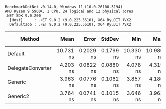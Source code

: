 ```
BenchmarkDotNet v0.14.0, Windows 11 (10.0.26100.3194)
AMD Ryzen 9 5900X, 1 CPU, 24 logical and 12 physical cores
.NET SDK 9.0.200
  [Host]     : .NET 9.0.2 (9.0.225.6610), X64 RyuJIT AVX2
  DefaultJob : .NET 9.0.2 (9.0.225.6610), X64 RyuJIT AVX2
```
| Method            | Mean      | Error     | StdDev    | Min       | Max       | P90       | Gen0   | Code Size | Allocated |
|------------------ |----------:|----------:|----------:|----------:|----------:|----------:|-------:|----------:|----------:|
| Default           | 10.731 ns | 0.2029 ns | 0.1799 ns | 10.330 ns | 10.980 ns | 10.933 ns | 0.0014 |   2,621 B |      24 B |
| DelegateConverter |  4.203 ns | 0.0822 ns | 0.0880 ns |  4.078 ns |  4.315 ns |  4.303 ns |      - |     436 B |         - |
| Generic           |  3.963 ns | 0.0776 ns | 0.1062 ns |  3.857 ns |  4.186 ns |  4.110 ns |      - |     381 B |         - |
| Generic2          |  3.764 ns | 0.0741 ns | 0.1015 ns |  3.646 ns |  3.962 ns |  3.907 ns |      - |     381 B |         - |
